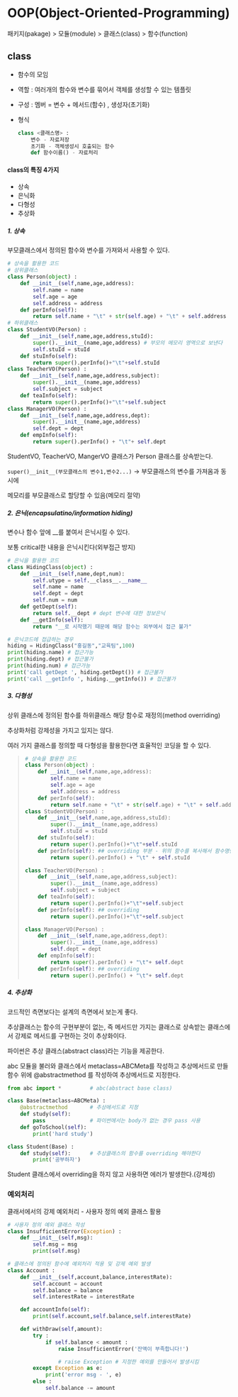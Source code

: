 # OOP(Object-Oriented-Programming)

패키지(pakage) > 모듈(module) > 클래스(class) > 함수(function)



## class

- 함수의 모임

- 역할 : 여러개의 함수와 변수를 묶어서 객체를 생성할 수 있는 템플릿

- 구성 : 멤버 = 변수 + 메서드(함수) , 생성자(초기화)

- 형식

  ```python
  class <클래스명> :
      변수 - 자료저장
      초기화 - 객체생성시 호출되는 함수
      def 함수이름() - 자료처리
  ```

   

#### class의 특징 4가지

- 상속
- 은닉화
- 다형성
- 추상화



##### 1. 상속

부모클래스에서 정의된 함수와 변수를 가져와서 사용할 수 있다.

```python
# 상속을 활용한 코드
# 상위클래스
class Person(object) :
    def __init__(self,name,age,address):
        self.name = name
        self.age = age
        self.address = address
    def perInfo(self):
        return self.name + "\t" + str(self.age) + "\t" + self.address
# 하위클래스 
class StudentVO(Person) :
    def __init__(self,name,age,address,stuId):
        super().__init__(name,age,address) # 부모의 메모리 영역으로 보낸다
        self.stuId = stuId
    def stuInfo(self):
        return super().perInfo()+"\t"+self.stuId
class TeacherVO(Person) :
    def __init__(self,name,age,address,subject):
        super().__init__(name,age,address)
        self.subject = subject
    def teaInfo(self):
        return super().perInfo()+"\t"+self.subject
class ManagerVO(Person) :
    def __init__(self,name,age,address,dept):
        super().__init__(name,age,address)
        self.dept = dept
    def empInfo(self):
        return super().perInfo() + "\t"+ self.dept
```

StudentVO, TeacherVO, MangerVO 클래스가 Person 클래스를 상속받는다.

`super()__init__(부모클래스의 변수1,변수2...)` -> 부모클래스의 변수를 가져옴과 동시에

메모리를 부모클래스로 할당할 수 있음(메모리 절약)



##### 2. 은닉(encapsulatino/information hiding)

변수나 함수 앞에 __를 붙여서 은닉시킬 수 있다.

보통 critical한 내용을 은닉시킨다(외부접근 방지)

```python
# 은닉을 활용한 코드
class HidingClass(object) :
    def __init__(self,name,dept,num):
        self.utype = self.__class__.__name__
        self.name = name
        self.dept = dept
        self.num = num
    def getDept(self):
        return self.__dept # dept 변수에 대한 정보은닉
    def __getInfo(self):
        return "__로 시작했기 때문에 해당 함수는 외부에서 접근 불가"
```

```python
# 은닉코드에 접급하는 경우
hiding = HidingClass("홍길동","교육팀",100)
print(hiding.name) # 접근가능
print(hiding.dept) # 접근불가
print(hiding.num) # 접근가능
print('call getDept ', hiding.getDept()) # 접근불가
print('call __getInfo ', hiding.__getInfo()) # 접근불가

```



##### 3. 다형성

상위 클래스에 정의된 함수를 하위클래스 해당 함수로 재정의(method overriding)

추상화처럼 강제성을 가지고 있지는 않다.

여러 가지 클래스를 정의할 때 다형성을 활용한다면 효율적인 코딩을 할 수 있다.

> ```python
> # 상속을 활용한 코드
> class Person(object) :
>     def __init__(self,name,age,address):
>         self.name = name
>         self.age = age
>         self.address = address
>     def perInfo(self):
>         return self.name + "\t" + str(self.age) + "\t" + self.address
> class StudentVO(Person) :
>     def __init__(self,name,age,address,stuId):
>         super().__init__(name,age,address) 
>         self.stuId = stuId
>     def stuInfo(self):
>         return super().perInfo()+"\t"+self.stuId
>     def perInfo(self): ## overriding 부분 - 위의 함수를 복사해서 함수명만 변경
>         return super().perInfo() + "\t" + self.stuId
> 
> class TeacherVO(Person) :
>     def __init__(self,name,age,address,subject):
>         super().__init__(name,age,address)
>         self.subject = subject
>     def teaInfo(self):
>         return super().perInfo()+"\t"+self.subject
>     def perInfo(self): ## overriding
>         return super().perInfo()+"\t"+self.subject
> 
> class ManagerVO(Person) :
>     def __init__(self,name,age,address,dept):
>         super().__init__(name,age,address)
>         self.dept = dept
>     def empInfo(self):
>         return super().perInfo() + "\t"+ self.dept
>     def perInfo(self): ## overriding
>         return super().perInfo() + "\t"+ self.dept
> ```



##### 4. 추상화

코드적인 측면보다는 설계의 측면에서 보는게 좋다.

추상클래스는 함수의 구현부분이 없는, 즉 메서드만 가지는 클래스로 상속받는 클래스에서 강제로 메서드를 구현하는 것이 추상화이다.

파이썬은 추상 클래스(abstract class)라는 기능을 제공한다.

abc 모듈을 불러와 클래스에서 metaclass=ABCMeta를 작성하고 추상메서드로 만들 함수 위에 @abstractmethod 를 작성하여 추상메서드로 지정한다.

```python
from abc import *         # abc(abstract base class)

class Base(metaclass=ABCMeta) :
    @abstractmethod       # 추상메서드로 지정
    def study(self):
        pass              # 파이썬에서는 body가 없는 경우 pass 사용
    def goToSchool(self):
        print('hard study')

class Student(Base) :
    def study(self):      # 추상클래스의 함수를 overriding 해야한다
        print('공부하자')
```

Student 클래스에서 overriding을 하지 않고 사용하면 에러가 발생한다.(강제성)



### 예외처리

클래서에서의 강제 예외처리 - 사용자 정의 예외 클래스 활용

```python
# 사용자 정의 예외 클래스 작성
class InsufficientError(Exception) :
    def __init__(self,msg):
        self.msg = msg
        print(self.msg)
```

```python
# 클래스에 정의된 함수에 예외처리 적용 및 강제 예외 발생
class Account :
    def __init__(self,account,balance,interestRate):
        self.account = account
        self.balance = balance
        self.interestRate = interestRate

    def accountInfo(self):
        print(self.account,self.balance,self.interestRate)

    def withDraw(self,amount):
        try :
            if self.balance < amount :
                raise InsufficientError('잔액이 부족합니다!')

                # raise Exception # 지정한 예외를 만들어서 발생시킴
        except Exception as e:
            print('error msg - ', e)
        else :
            self.balance -= amount
```


